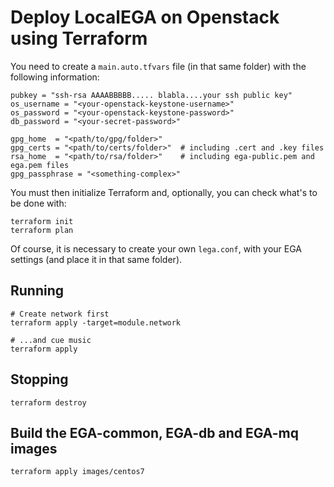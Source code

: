 # Deploy LocalEGA on Openstack using Terraform

You need to create a `main.auto.tfvars` file (in that same folder) with the following information:

```
pubkey = "ssh-rsa AAAABBBBB..... blabla....your ssh public key"
os_username = "<your-openstack-keystone-username>"
os_password = "<your-openstack-keystone-password>"
db_password = "<your-secret-password>"

gpg_home  = "<path/to/gpg/folder>"
gpg_certs = "<path/to/certs/folder>"  # including .cert and .key files
rsa_home  = "<path/to/rsa/folder>"    # including ega-public.pem and ega.pem files
gpg_passphrase = "<something-complex>"
```

You must then initialize Terraform and, optionally, you can check what's to be done with:

	terraform init
	terraform plan

Of course, it is necessary to create your own `lega.conf`, with your EGA settings (and place it in that same folder).

## Running

	# Create network first
	terraform apply -target=module.network
	
	# ...and cue music
	terraform apply
	
## Stopping

	terraform destroy

## Build the EGA-common, EGA-db and EGA-mq images

	terraform apply images/centos7

